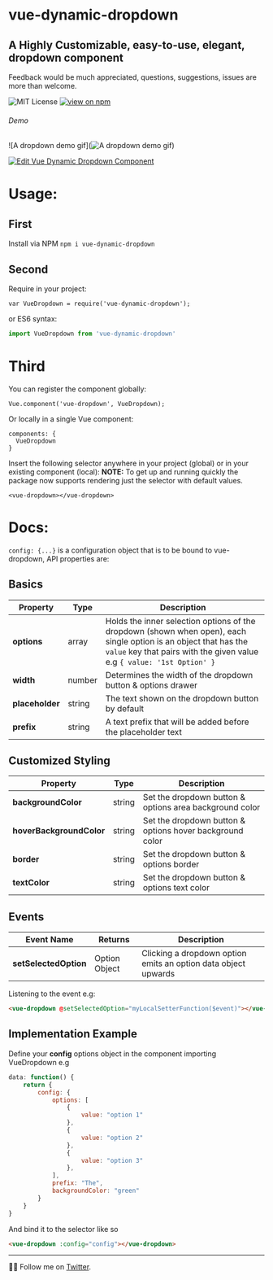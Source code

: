 # vue-dynamic-dropdown
## A Highly Customizable, easy-to-use, elegant, dropdown component

Feedback would be much appreciated, questions, suggestions, issues are more than welcome.

![MIT License](https://badgen.net/badge/license/MIT/blue "MIT License")
[![view on npm](http://img.shields.io/npm/v/vue-dynamic-dropdown.svg?colorB=red)](https://www.npmjs.org/package/vue-dynamic-dropdown)

###### Demo
![A dropdown demo gif](![A dropdown demo gif](https://media.giphy.com/media/5QLuCj7YGvcAj49MGh/giphy.gif))

[![Edit Vue Dynamic Dropdown Component](https://codesandbox.io/static/img/play-codesandbox.svg)](https://codesandbox.io/s/vue-dynamic-dropdown-component-dm7bf)

# Usage:

## First
Install via NPM ```npm i vue-dynamic-dropdown```

## Second
Require in your project:
```
var VueDropdown = require('vue-dynamic-dropdown');
```
or ES6 syntax:
```js
import VueDropdown from 'vue-dynamic-dropdown'
```

# Third
You can register the component globally:
```
Vue.component('vue-dropdown', VueDropdown);
```
Or locally in a single Vue component:
```
components: {
  VueDropdown
}
```

Insert the following selector anywhere in your project (global) or in your existing component (local):
**NOTE:** To get up and running quickly the package now supports rendering just the selector with default values.
```
<vue-dropdown></vue-dropdown>
```

# Docs:
```config: {...}``` is a configuration object that is to be bound to vue-dropdown, API properties are:

## Basics

| Property | Type  | Description |
| --- | ---  | --- |
| **options** | array | Holds the inner selection options of the dropdown (shown when open), each single option is an object that has the ```value``` key that pairs with the given value e.g ```{ value: '1st Option' }``` |
| **width** | number | Determines the width of the dropdown button & options drawer |
| **placeholder** | string | The text shown on the dropdown button by default |
| **prefix** | string | A text prefix that will be added before the placeholder text |

## Customized Styling

| Property | Type  | Description |
| --- | ---  | --- |
| **backgroundColor** | string | Set the dropdown button & options area background color |
| **hoverBackgroundColor** | string | Set the dropdown button & options hover background color |
| **border** | string | Set the dropdown button & options border |
| **textColor** | string | Set the dropdown button & options text color |

## Events
| Event Name | Returns | Description |
| --- | ---  | --- |
| **setSelectedOption** | Option Object | Clicking a dropdown option emits an option data object upwards |

Listening to the event e.g:
```html
<vue-dropdown @setSelectedOption="myLocalSetterFunction($event)"></vue-dropdown>
```

## Implementation Example
Define your **config** options object in the component importing VueDropdown e.g
```js
data: function() {
    return {
        config: {
            options: [
                {
                    value: "option 1"
                },
                {
                    value: "option 2"
                },
                {
                    value: "option 3"
                },
            ],
            prefix: "The",
            backgroundColor: "green"
        }
    }
}
```
And bind it to the selector like so
```html
<vue-dropdown :config="config"></vue-dropdown>

```

---
👨‍💻 Follow me on [Twitter](https://twitter.com/jodoron).

